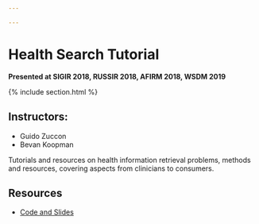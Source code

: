 ```yaml
---

---
```


# Health Search Tutorial

**Presented at SIGIR 2018, RUSSIR 2018, AFIRM 2018, WSDM 2019**

{% include section.html %}

## Instructors: 

- Guido Zuccon
- Bevan Koopman

Tutorials and resources on health information retrieval problems, methods and resources, covering aspects from clinicians to consumers.

## Resources

- [Code and Slides](https://github.com/ielab/health-search-tutorial)
